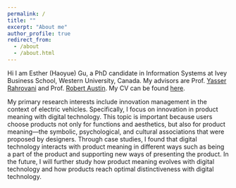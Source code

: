 ```yaml
---
permalink: /
title: ""
excerpt: "About me"
author_profile: true
redirect_from: 
  - /about
  - /about.html
---
```


Hi I am Esther (Haoyue) Gu, a PhD candidate in Information Systems at Ivey Business School, Western University, Canada. My advisors are Prof. [Yasser Rahrovani](https://www.ivey.uwo.ca/faculty/directory/yasser-rahrovani/) and Prof. [Robert Austin](https://www.ivey.uwo.ca/faculty/directory/rob-austin/). My CV can be found [here]([https://iveyca-my.sharepoint.com/:b:/g/personal/ylei_phd_ivey_ca/EYFpOaKdzshGtMeL8o1YNEABGQQdqnoDW9SFknRqMDiPrg?e=PUDLwH](https://uwoca-my.sharepoint.com/personal/hgu53_uwo_ca/Documents/6%20Job%20market/20220430%20Esther%20(Haoyue)%20Gu_CV.pdf)).


My primary research interests include innovation management in the context of electric vehicles. Specifically, I focus on innovation in product meaning with digital technology. This topic is important because users choose products not only for functions and aesthetics, but also for product meaning—the symbolic, psychological, and cultural associations that were proposed by designers. Through case studies, I found that digital technology interacts with product meaning in different ways such as being a part of the product and supporting new ways of presenting the product. In the future, I will further study how product meaning evolves with digital technology and how products reach optimal distinctiveness with digital technology.



